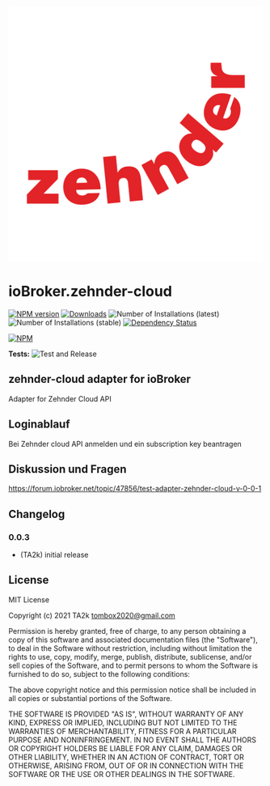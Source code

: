 ![Logo](admin/zehnder-cloud.png)

# ioBroker.zehnder-cloud

[![NPM version](https://img.shields.io/npm/v/iobroker.zehnder-cloud.svg)](https://www.npmjs.com/package/iobroker.zehnder-cloud)
[![Downloads](https://img.shields.io/npm/dm/iobroker.zehnder-cloud.svg)](https://www.npmjs.com/package/iobroker.zehnder-cloud)
![Number of Installations (latest)](https://iobroker.live/badges/zehnder-cloud-installed.svg)
![Number of Installations (stable)](https://iobroker.live/badges/zehnder-cloud-stable.svg)
[![Dependency Status](https://img.shields.io/david/TA2k/iobroker.zehnder-cloud.svg)](https://david-dm.org/TA2k/iobroker.zehnder-cloud)

[![NPM](https://nodei.co/npm/iobroker.zehnder-cloud.png?downloads=true)](https://nodei.co/npm/iobroker.zehnder-cloud/)

**Tests:** ![Test and Release](https://github.com/TA2k/ioBroker.zehnder-cloud/workflows/Test%20and%20Release/badge.svg)

## zehnder-cloud adapter for ioBroker

Adapter for Zehnder Cloud API

## Loginablauf

Bei Zehnder cloud API anmelden und ein subscription key beantragen

## Diskussion und Fragen

<https://forum.iobroker.net/topic/47856/test-adapter-zehnder-cloud-v-0-0-1>

## Changelog

### 0.0.3

* (TA2k) initial release

## License

MIT License

Copyright (c) 2021 TA2k <tombox2020@gmail.com>

Permission is hereby granted, free of charge, to any person obtaining a copy
of this software and associated documentation files (the "Software"), to deal
in the Software without restriction, including without limitation the rights
to use, copy, modify, merge, publish, distribute, sublicense, and/or sell
copies of the Software, and to permit persons to whom the Software is
furnished to do so, subject to the following conditions:

The above copyright notice and this permission notice shall be included in all
copies or substantial portions of the Software.

THE SOFTWARE IS PROVIDED "AS IS", WITHOUT WARRANTY OF ANY KIND, EXPRESS OR
IMPLIED, INCLUDING BUT NOT LIMITED TO THE WARRANTIES OF MERCHANTABILITY,
FITNESS FOR A PARTICULAR PURPOSE AND NONINFRINGEMENT. IN NO EVENT SHALL THE
AUTHORS OR COPYRIGHT HOLDERS BE LIABLE FOR ANY CLAIM, DAMAGES OR OTHER
LIABILITY, WHETHER IN AN ACTION OF CONTRACT, TORT OR OTHERWISE, ARISING FROM,
OUT OF OR IN CONNECTION WITH THE SOFTWARE OR THE USE OR OTHER DEALINGS IN THE
SOFTWARE.
